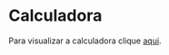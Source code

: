 # Calculadora
Para visualizar a calculadora clique [aqui](https://guilhermearaujo98.github.io/Calculadora/).
